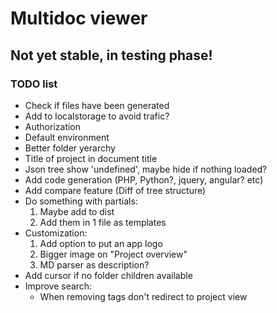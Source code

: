 # Multidoc viewer

## Not yet stable, in testing phase!

### TODO list

* Check if files have been generated
* Add to localstorage to avoid trafic?
* Authorization
* Default environment
* Better folder yerarchy
* Title of project in document title
* Json tree show 'undefined', maybe hide if nothing loaded?
* Add code generation (PHP, Python?, jquery, angular? etc)
* Add compare feature (Diff of tree structure)
* Do something with partials: 
	1. Maybe add to dist
	2. Add them in 1 file as templates
* Customization:
	1. Add option to put an app logo
	2. Bigger image on "Project overview"
	3. MD parser as description?
* Add cursor if no folder children available
* Improve search:
	* When removing tags don't redirect to project view